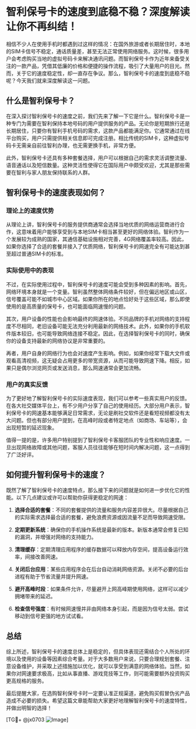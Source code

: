 # 智利保号卡的速度到底稳不稳？深度解读让你不再纠结！

相信不少人在使用手机时都遇到过这样的情况：在国外旅游或者长期居住时，本地的SIM卡信号不稳定，通话质量差，甚至无法正常使用网络服务。这时候，很多用户会考虑购买当地的虚拟号码卡来解决通讯问题。而智利保号卡作为近年来备受关注的一款产品，凭借其低廉的价格和便捷的操作流程，吸引了大量用户的目光。然而，关于它的速度稳定性，却一直存在争议。那么，智利保号卡的速度到底稳不稳呢？今天我们就来深度解读这一问题。

## 什么是智利保号卡？

在深入探讨智利保号卡的速度之前，我们先来了解一下它是什么。智利保号卡是一种专门为需要在智利保持本地号码的用户提供服务的产品。无论你是短期旅行还是长期居住，只要你有智利手机号码的需求，这款产品都能满足你。它通常通过在线平台购买，用户只需提供相关信息即可完成注册。相比传统的SIM卡，这种虚拟号码卡无需亲自前往智利办理，也无需更换手机，非常方便。

此外，智利保号卡还具有多种套餐选择，用户可以根据自己的需求灵活调整流量、语音通话以及短信数量。这种灵活性使得它在国际用户中颇受欢迎，尤其是那些需要在智利与家人朋友保持联系的人群。

## 智利保号卡的速度表现如何？

### 理论上的速度优势

从理论上讲，智利保号卡的服务提供商通常会选择当地优质的网络运营商进行合作，这意味着用户能够享受到与本地SIM卡相当甚至更好的网络体验。智利作为一个发展较为成熟的国家，其通信基础设施相对完善，4G网络覆盖率较高。因此，如果你选择了合适的套餐并接入了优质网络，智利保号卡的网速完全有可能达到甚至超过普通SIM卡的标准。

### 实际使用中的表现

不过，在实际使用过程中，智利保号卡的速度可能会受到多种因素的影响。首先，网络环境本身就是一个变量。智利虽然整体网络条件较好，但在偏远地区或山区，信号覆盖可能不如城市中心区域。如果你所在的地点恰好处于这些区域，那么即使使用的是高质量的保号卡，也可能面临网速慢的问题。

其次，用户设备的性能也会影响最终的网速体验。不同品牌的手机对网络的支持程度不尽相同，老旧设备可能无法充分利用最新的网络技术。此外，如果你的手机软件版本较旧，也可能导致网络连接不稳定。因此，在选择智利保号卡的同时，确保你的设备支持最新的网络协议是非常重要的。

再者，用户自身的网络行为也会对速度产生影响。例如，如果你经常下载大文件或观看高清视频，这无疑会占用更多的带宽资源，从而可能导致网速下降。相反，如果只是偶尔浏览网页或发送消息，那么网速通常会更加流畅。

### 用户的真实反馈

为了更好地了解智利保号卡的实际速度表现，我们可以参考一些真实用户的反馈。在各大社交媒体平台上，有不少用户分享了自己的使用经历。大部分用户表示，智利保号卡的网速基本能够满足日常需求，无论是刷社交软件还是看短视频都没有太大问题。但也有部分用户提到，在高峰时段或者特定地点（如商场、车站等），会出现短暂的延迟现象。

值得一提的是，许多用户特别提到了智利保号卡客服团队的专业性和响应速度。一旦出现网络故障或其他问题，客服人员往往能够在短时间内解决问题，这一点得到了广泛好评。

## 如何提升智利保号卡的速度？

既然了解了智利保号卡的速度特点，那么接下来的问题就是如何进一步优化它的性能。以下几点建议或许可以帮助你获得更稳定的网速：

1. **选择合适的套餐**：不同的套餐提供的流量和服务内容差异很大。尽量根据自己的实际需求选择最合适的套餐，避免浪费资源或因流量不足而导致网速受限。

2. **定期更新系统**：确保你的手机操作系统是最新的版本。新版本通常会修复已知的漏洞，并增强对网络的支持能力。

3. **清理缓存**：定期清理应用程序的缓存数据可以释放内存空间，提高设备运行效率，间接改善网速。

4. **关闭后台应用**：某些应用程序会在后台自动消耗网络资源。关闭不必要的后台进程有助于节省流量并提升网速。

5. **避开高峰时段**：如果条件允许，尽量避开上网高峰期使用网络，这样可以减少拥堵带来的延迟。

6. **检查信号强度**：有时候网速慢并非由网络本身引起，而是因为信号太弱。尝试移动到信号更强的地方试试看。

## 总结

综上所述，智利保号卡的速度总体上是稳定的，但具体表现还需结合个人所处的环境以及使用的设备等因素综合考量。对于大多数用户来说，只要合理规划套餐、注意设备维护，并采取上述措施加以优化，就可以享受到满意的网络体验。当然，如果你对网速要求极高，比如从事直播、游戏竞技等工作，则可能需要额外投资购买更高规格的服务。

最后提醒大家，在选购智利保号卡时一定要认准正规渠道，避免购买假冒伪劣产品造成不必要的损失。希望这篇文章能帮助大家更好地理解智利保号卡的速度特性，并做出明智的选择！

[TG💪+ @jx0703 ![Image](https://github.com/user-attachments/assets/dbca1d08-cadb-493c-b0ec-ad6f7a83f270)]